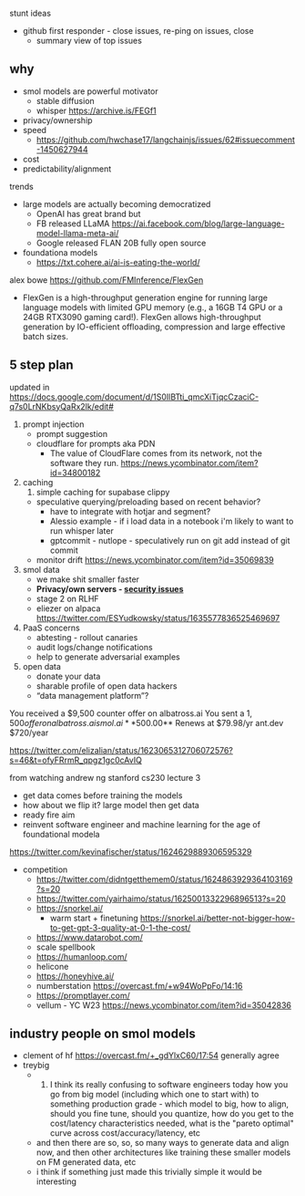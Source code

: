 stunt ideas
- github first responder - close issues, re-ping on issues, close
	- summary view of top issues


## why

- smol models are powerful motivator
	- stable diffusion
	- whisper https://archive.is/FEGf1
- privacy/ownership
- speed
	- https://github.com/hwchase17/langchainjs/issues/62#issuecomment-1450627944
- cost
- predictability/alignment

trends
- large models are actually becoming democratized
	- OpenAI has great brand but
	- FB released LLaMA https://ai.facebook.com/blog/large-language-model-llama-meta-ai/  
	- Google released FLAN 20B fully open source
- foundationa models
	- https://txt.cohere.ai/ai-is-eating-the-world/

alex bowe
https://github.com/FMInference/FlexGen
- FlexGen is a high-throughput generation engine for running large language models with limited GPU memory (e.g., a 16GB T4 GPU or a 24GB RTX3090 gaming card!). FlexGen allows high-throughput generation by IO-efficient offloading, compression and large effective batch sizes.

## 5 step plan

updated in https://docs.google.com/document/d/1S0IlBTti_qmcXiTjqcCzaciC-q7s0LrNKbsyQaRx2lk/edit#
1. prompt injection
	- prompt suggestion
	- cloudflare for prompts aka PDN
		- The value of CloudFlare comes from its network, not the software they run. https://news.ycombinator.com/item?id=34800182
2. caching
	1. simple caching for supabase clippy
	- speculative querying/preloading based on recent behavior?
		- have to integrate with hotjar and segment?
		- Alessio example - if i load data in a notebook i'm likely to want to run whisper later
		- gptcommit - nutlope - speculatively run on git add instead of git commit
	- monitor drift https://news.ycombinator.com/item?id=35069839
1. smol data
	- we make shit smaller faster
	- **Privacy/own servers - [security issues](https://news.ycombinator.com/item?id=34910249)**
	- stage 2 on RLHF 
	- eliezer on alpaca https://twitter.com/ESYudkowsky/status/1635577836525469697
2. PaaS concerns
	- abtesting - rollout canaries
	- audit logs/change notifications
	- help to generate adversarial examples
3. open data
	- donate your data
	- sharable profile of open data hackers
	- “data management platform”?

You received a $9,500 counter offer on albatross.ai
You sent a $1,500 offer on albatross.ai
smol.ai **$500.00** Renews at $79.98/yr
ant.dev $720/year

https://twitter.com/elizalian/status/1623065312706072576?s=46&t=ofyFRrmR_qpgz1gc0cAvIQ



from watching andrew ng stanford cs230 lecture 3
- get data comes before training the models
- how about we flip it? large model then get data
- ready fire aim
- reinvent software engineer and machine learning for the age of foundational modela


https://twitter.com/kevinafischer/status/1624629889306595329
- competition
	- https://twitter.com/didntgetthemem0/status/1624863929364103169?s=20
	- https://twitter.com/yairhaimo/status/1625001332296896513?s=20
	- https://snorkel.ai/
		- warm start + finetuning https://snorkel.ai/better-not-bigger-how-to-get-gpt-3-quality-at-0-1-the-cost/
	- https://www.datarobot.com/
	- scale spellbook
	- https://humanloop.com/
	- helicone
	- https://honeyhive.ai/
	- numberstation https://overcast.fm/+w94WoPpFo/14:16
	- https://promptlayer.com/ 
	- vellum - YC W23 https://news.ycombinator.com/item?id=35042836


## industry people on smol models

- clement of hf https://overcast.fm/+_gdYlxC60/17:54 generally agree
- treybig
	- 1.  I think its really confusing to software engineers today how you go from big model (including which one to start with) to something production grade - which model to big, how to align, should you fine tune, should you quantize, how do you get to the cost/latency characteristics needed, what is the "pareto optimal" curve across cost/accuracy/latency, etc
	- and then there are so, so, so many ways to generate data and align now, and then other architectures like training these smaller models on FM generated data, etc
	- i think if something just made this trivially simple it would be interesting